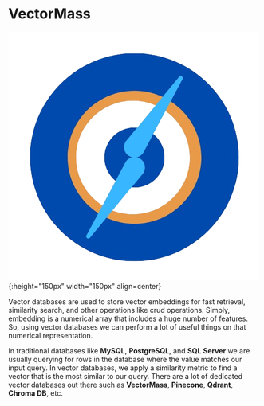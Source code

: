 # VectorMass
![VectorMass vector database](https://github.com/dineshpiyasamara/VectorMass/blob/main/VectorMass/utils/vectormass_logo.png?raw=true){:height="150px" width="150px" align=center}

Vector databases are used to store vector embeddings for fast retrieval, similarity search, and other operations like crud operations. Simply, embedding is a numerical array that includes a huge number of features. So, using vector databases we can perform a lot of useful things on that numerical representation.

In traditional databases like <b>MySQL</b>, <b>PostgreSQL</b>, and <b>SQL Server</b> we are usually querying for rows in the database where the value matches our input query. In vector databases, we apply a similarity metric to find a vector that is the most similar to our query. There are a lot of dedicated vector databases out there such as <b>VectorMass</b>, <b>Pinecone</b>, <b>Qdrant</b>, <b>Chroma DB</b>, etc.